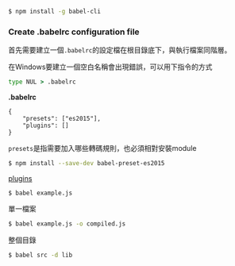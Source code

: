 
```sh
$ npm install -g babel-cli
```

### Create .babelrc configuration file

首先需要建立一個`.babelrc`的設定檔在根目錄底下，與執行檔案同階層。

在Windows要建立一個空白名稱會出現錯誤，可以用下指令的方式

```bat
type NUL > .babelrc
```

**.babelrc**
```
{
    "presets": ["es2015"],
    "plugins": []
}
```

`presets`是指需要加入哪些轉碼規則，也必須相對安裝module

```sh
$ npm install --save-dev babel-preset-es2015
```
[plugins](http://babeljs.io/docs/plugins/)

```
$ babel example.js
```

單一檔案
```sh
$ babel example.js -o compiled.js
```

整個目錄
```sh
$ babel src -d lib
```







